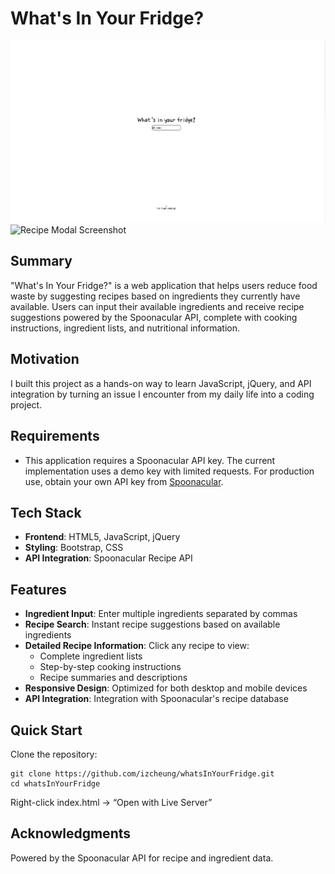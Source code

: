 # What's In Your Fridge?

![What's In Your Fridge Screenshot](./screenshots/frontpage.png)
![Recipe Modal Screenshot](./screenshots/results.png)

## Summary

"What's In Your Fridge?" is a web application that helps users reduce food waste by suggesting recipes based on ingredients they currently have available. Users can input their available ingredients and receive recipe suggestions powered by the Spoonacular API, complete with cooking instructions, ingredient lists, and nutritional information.

## Motivation

I built this project as a hands-on way to learn JavaScript, jQuery, and API integration by turning an issue I encounter from my daily life into a coding project.

## Requirements

- This application requires a Spoonacular API key. The current implementation uses a demo key with limited requests. For production use, obtain your own API key from [Spoonacular](https://spoonacular.com/food-api).

## Tech Stack

- **Frontend**: HTML5, JavaScript, jQuery
- **Styling**: Bootstrap, CSS
- **API Integration**: Spoonacular Recipe API

## Features

- **Ingredient Input**: Enter multiple ingredients separated by commas
- **Recipe Search**: Instant recipe suggestions based on available ingredients
- **Detailed Recipe Information**: Click any recipe to view:
  - Complete ingredient lists
  - Step-by-step cooking instructions
  - Recipe summaries and descriptions
- **Responsive Design**: Optimized for both desktop and mobile devices
- **API Integration**: Integration with Spoonacular's recipe database

## Quick Start

Clone the repository:

```
git clone https://github.com/izcheung/whatsInYourFridge.git
cd whatsInYourFridge
```

Right-click index.html → “Open with Live Server”

## Acknowledgments

Powered by the Spoonacular API for recipe and ingredient data.
